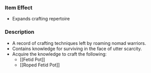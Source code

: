 ### Item Effect
- Expands crafting repertoire
### Description
- A record of crafting techniques left by roaming nomad warriors.
- Contains knowledge for surviving in the face of utter scarcity.
- Acquire the knowledge to craft the following:
	- [[Fetid Pot]]
	- [[Roped Fetid Pot]]